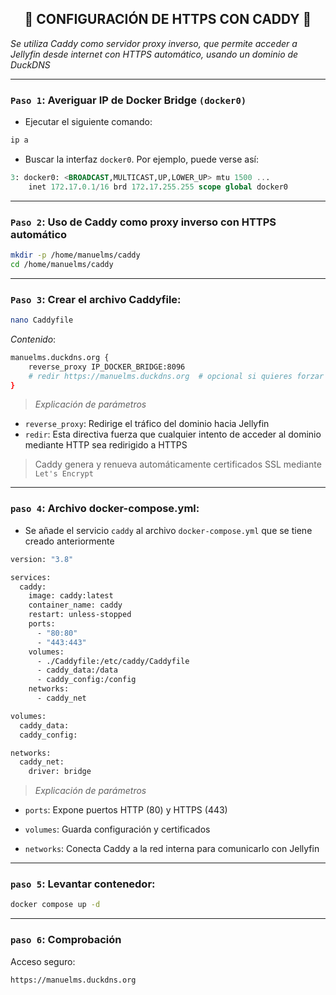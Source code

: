 <h2 align="center"> 🔐 CONFIGURACIÓN DE HTTPS CON CADDY 🔐 </h2>

*Se utiliza Caddy como servidor proxy inverso, que permite acceder a Jellyfin desde internet con HTTPS automático, usando un dominio de DuckDNS*

---

### `Paso 1`: Averiguar IP de Docker Bridge `(docker0)`

- Ejecutar el siguiente comando:

```bash
ip a
```

- Buscar la interfaz `docker0`. Por ejemplo, puede verse así:

```sql
3: docker0: <BROADCAST,MULTICAST,UP,LOWER_UP> mtu 1500 ...
    inet 172.17.0.1/16 brd 172.17.255.255 scope global docker0
```

---


### `Paso 2`: Uso de Caddy como proxy inverso con HTTPS automático

```bash
mkdir -p /home/manuelms/caddy
cd /home/manuelms/caddy
```

---

### `Paso 3`: Crear el archivo Caddyfile:

```bash
nano Caddyfile
```

*Contenido*:

```bash
manuelms.duckdns.org {
    reverse_proxy IP_DOCKER_BRIDGE:8096
    # redir https://manuelms.duckdns.org  # opcional si quieres forzar HTTPS en HTTP
}
```

> *Explicación de parámetros*

- `reverse_proxy`: Redirige el tráfico del dominio hacia Jellyfin
- `redir`: Esta directiva fuerza que cualquier intento de acceder al dominio mediante HTTP sea redirigido a HTTPS

> Caddy genera y renueva automáticamente certificados SSL mediante `Let's Encrypt`

---

### `paso 4`: Archivo docker-compose.yml:

- Se añade el servicio `caddy` al archivo `docker-compose.yml` que se tiene creado anteriormente

```bash
version: "3.8"

services:
  caddy:
    image: caddy:latest
    container_name: caddy
    restart: unless-stopped
    ports:
      - "80:80"
      - "443:443"
    volumes:
      - ./Caddyfile:/etc/caddy/Caddyfile
      - caddy_data:/data
      - caddy_config:/config
    networks:
      - caddy_net

volumes:
  caddy_data:
  caddy_config:

networks:
  caddy_net:
    driver: bridge

```

> *Explicación de parámetros*

- `ports`: Expone puertos HTTP (80) y HTTPS (443)

- `volumes`: Guarda configuración y certificados

- `networks`: Conecta Caddy a la red interna para comunicarlo con Jellyfin

---

### `paso 5`: Levantar contenedor:

```bash
docker compose up -d
```

---

### `paso 6`: Comprobación

Acceso seguro: 
```bash
https://manuelms.duckdns.org
```

